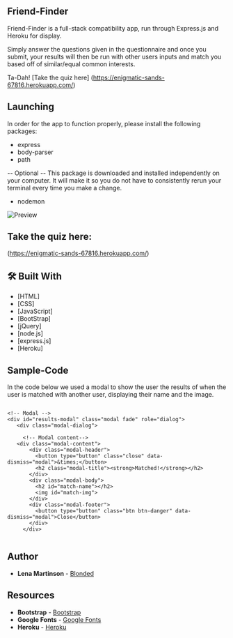 ## Friend-Finder
Friend-Finder is a full-stack compatibility app, run through Express.js and Heroku for display.

Simply answer the questions given in the questionnaire and once you submit, your results will then be run with other users inputs and match you based off of similar/equal common interests.

Ta-Dah!
[Take the quiz here] (https://enigmatic-sands-67816.herokuapp.com/)

## Launching

In order for the app to function properly, please install the following packages:

* express
* body-parser
* path

-- Optional --
This package is downloaded and installed independently on your computer.
It will make it so you do not have to consistently rerun your terminal every time you make a change.
* nodemon

![Preview](http://i64.tinypic.com/hs2n4h.png)

## Take the quiz here:
(https://enigmatic-sands-67816.herokuapp.com/)

## 🛠️ Built With

* [HTML]
* [CSS]
* [JavaScript]
* [BootStrap]
* [jQuery]
* [node.js]
* [express.js]
* [Heroku]


## Sample-Code
In the code below we used a modal to show the user the results of when the user is matched
with another user, displaying their name and the image.

```

<!-- Modal -->
<div id="results-modal" class="modal fade" role="dialog">
   <div class="modal-dialog">

     <!-- Modal content-->
   <div class="modal-content">
       <div class="modal-header">
         <button type="button" class="close" data-dismiss="modal">&times;</button>
         <h2 class="modal-title"><strong>Matched!</strong></h2>
       </div>
       <div class="modal-body">
         <h2 id="match-name"></h2>
         <img id="match-img">
       </div>
       <div class="modal-footer">
         <button type="button" class="btn btn-danger" data-dismiss="modal">Close</button>
       </div>
     </div>


```



## Author
* **Lena Martinson** - [Blonded](https://github.com/Blonded)

## Resources
* **Bootstrap** - [Bootstrap](https://getbootstrap.com/)
* **Google Fonts** - [Google Fonts](https://fonts.google.com/)
* **Heroku** - [Heroku](https://heroku.com)
